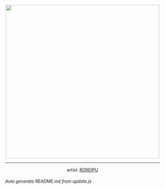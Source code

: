 
<p align="center">
  <img width="500" src="https://nekos.best/api/v2/neko/0493.png">
  <hr/>
  <center>
    artist: <a href="https://www.pixiv.net/en/artworks/91446707">RONOPU</a>
  </center>
</p>


###### Auto generate README.md from update.js

